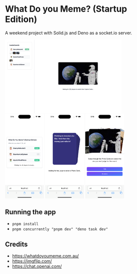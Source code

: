 # What Do you Meme? (Startup Edition)

A weekend project with Solid.js and Deno as a socket.io server.  

<div>
  <img src="static/screenshot-ob.png" width="384"/>
</div>
<div>
  <img src="static/screenshot-lobby.png" width="128"/>
  <img src="static/screenshot-gameplay1.png" width="128"/>
  <img src="static/screenshot-gameplay2.png" width="128"/>
</div>

## Running the app
- `pnpm install`
- `pnpm concurrently "pnpm dev" "deno task dev"`

## Credits
- https://whatdoyoumeme.com.au/
- https://imgflip.com/
- https://chat.openai.com/